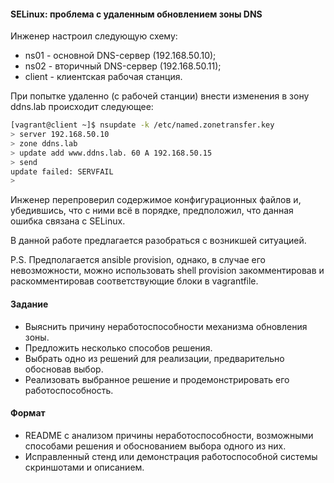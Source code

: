#### SELinux: проблема с удаленным обновлением зоны DNS

Инженер настроил следующую схему:

- ns01 - основной DNS-сервер (192.168.50.10);
- ns02 - вторичный DNS-сервер (192.168.50.11);
- client - клиентская рабочая станция.

При попытке удаленно (с рабочей станции) внести изменения в зону ddns.lab происходит следующее:
```bash
[vagrant@client ~]$ nsupdate -k /etc/named.zonetransfer.key
> server 192.168.50.10
> zone ddns.lab
> update add www.ddns.lab. 60 A 192.168.50.15
> send
update failed: SERVFAIL
>
```
Инженер перепроверил содержимое конфигурационных файлов и, убедившись, что с ними всё в порядке, предположил, что данная ошибка связана с SELinux.

В данной работе предлагается разобраться с возникшей ситуацией.


P.S. Предполагается ansible provision, однако, в случае его невозможности, можно использовать shell provision закомментировав и раскомментировав соответствующие блоки в vagrantfile.


#### Задание

- Выяснить причину неработоспособности механизма обновления зоны.
- Предложить несколько способов решения.
- Выбрать одно из решений для реализации, предварительно обосновав выбор.
- Реализовать выбранное решение и продемонстрировать его работоспособность.


#### Формат

- README с анализом причины неработоспособности, возможными способами решения и обоснованием выбора одного из них.
- Исправленный стенд или демонстрация работоспособной системы скриншотами и описанием.



